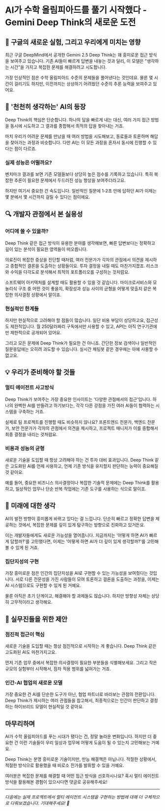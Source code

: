 # AI가 수학 올림피아드를 풀기 시작했다 - Gemini Deep Think의 새로운 도전

## 🤖 구글의 새로운 실험, 그리고 우리에게 미치는 영향

최근 구글 DeepMind에서 공개한 Gemini 2.5 Deep Think는 꽤 흥미로운 접근 방식을 보여주고 있습니다. 기존 AI들이 빠르게 답변을 내놓는 것과 달리, 이 모델은 "생각하는 시간"을 가지고 복잡한 문제를 해결하려고 시도합니다.

가장 인상적인 점은 수학 올림피아드 수준의 문제들을 풀어낸다는 것인데요. 물론 몇 시간이 걸리기도 하지만, 이전까지는 상상하기 어려웠던 수준의 추론 능력을 보여주고 있어요.

## 🧠 '천천히 생각하는' AI의 등장

Deep Think의 핵심은 단순합니다. 하나의 답을 빠르게 내는 대신, 여러 가지 접근 방법을 동시에 시도하고 그 결과를 종합해서 최적의 답을 찾아내는 거죠.

마치 우리가 어려운 문제를 만났을 때 여러 방법을 시도해보고, 동료들과 토론하며 해답을 찾아가는 과정과 비슷합니다. 다만 AI는 이 모든 과정을 혼자서 동시에 진행할 수 있다는 점이 다르죠.

### 실제 성능은 어떨까요?

벤치마크 결과를 보면 기존 모델들보다 상당히 높은 점수를 기록하고 있습니다. 특히 복잡한 추론이 필요한 문제에서 두드러진 성능 향상을 보여주더라고요.

하지만 여기서 중요한 건 속도입니다. 일반적인 질문에 1-2초 만에 답하던 AI가 이제는 몇 분에서 몇 시간까지 걸릴 수 있다는 점이에요.

## 🔍 개발자 관점에서 본 실용성

### 어디에 쓸 수 있을까?

Deep Think 같은 접근 방식이 유용한 분야를 생각해보면, 빠른 답변보다는 정확하고 깊이 있는 분석이 필요한 영역들이 떠오릅니다.

의료진이 복잡한 증상을 진단할 때처럼, 여러 전문가가 각자의 관점에서 의견을 제시하고 종합적인 결론을 도출하는 상황들이요. 투자 결정을 내릴 때도 마찬가지겠죠. 리스크와 수익을 다각도로 분석해서 최적의 포트폴리오를 구성하는 것처럼요.

소프트웨어 아키텍처를 설계할 때도 활용할 수 있을 것 같습니다. 마이크로서비스와 모놀리식 구조 중 어떤 것이 좋을지, 확장성과 성능 사이의 균형을 어떻게 맞출지 같은 복잡한 의사결정 상황에서 말이죠.

### 현실적인 한계들

하지만 현실적으로 고려해야 할 점들이 많습니다. 일단 비용 부담이 상당하고요, 접근성도 제한적입니다. 월 250달러짜리 구독에서만 사용할 수 있고, API는 아직 연구기관에만 제한적으로 공개되어 있어요.

그리고 모든 문제에 Deep Think가 필요한 건 아니죠. 간단한 정보 검색이나 일반적인 질문응답에는 오히려 과도할 수 있습니다. 실시간 채팅봇 같은 경우에는 아예 사용할 수 없고요.

## 💡 우리가 준비해야 할 것들

### 멀티 에이전트 사고방식

Deep Think가 보여주는 가장 중요한 인사이트는 '다양한 관점에서의 접근'입니다. 하나의 완벽한 AI를 만들려고 하기보다는, 각각 다른 강점을 가진 여러 AI들이 협력하는 시스템을 구축하는 거죠.

실제로 팀 프로젝트를 진행할 때도 비슷하지 않나요? 프론트엔드 전문가, 백엔드 전문가, 보안 전문가가 각자의 관점에서 의견을 제시하고, 프로젝트 매니저가 이를 종합해서 최종 결정을 내리는 것처럼요.

### 비용과 성능의 균형

새로운 기술을 도입할 때 항상 고려해야 하는 건 투자 대비 효과입니다. Deep Think 같은 고도화된 AI를 언제 사용하고, 언제 기존 방식을 유지할지 판단하는 능력이 중요해질 것 같아요.

예를 들어, 중요한 비즈니스 의사결정이나 복잡한 기술적 문제에는 Deep Think를 활용하고, 일상적인 업무나 단순 반복 작업에는 기존 도구를 사용하는 식으로 말이죠.

## 🚀 미래에 대한 생각

AI의 발전 방향이 흥미롭게 바뀌고 있다는 걸 느낍니다. 단순히 빠르고 정확한 답변을 제공하는 것에서, 복잡한 문제를 깊이 있게 탐구하는 방향으로 진화하고 있거든요.

이는 개발자들에게도 새로운 가능성을 열어줍니다. 지금까지는 '어떻게 하면 AI가 빠르게 답할까?'를 고민했다면, 이제는 '어떻게 하면 AI가 더 깊이 있게 생각할까?'를 고민해볼 수 있게 된 거죠.

### 집단지성의 구현

가장 흥미로운 점은 인간의 집단지성을 AI로 구현할 수 있는 가능성을 보여줬다는 것입니다. 서로 다른 전문성을 가진 사람들이 모여 토론하고 결론을 도출하는 과정을, 이제는 AI 시스템으로도 구현할 수 있게 된 거예요.

물론 아직은 초기 단계이고, 해결해야 할 과제들도 많습니다. 하지만 방향성 자체는 상당히 고무적이라고 생각해요.

## 🎯 실무진들을 위한 제안

### 점진적 접근이 핵심

새로운 기술을 도입할 때는 항상 점진적으로 시작하는 게 좋습니다. Deep Think 같은 고도화된 AI도 마찬가지고요.

먼저 기존 업무 중에서 복잡한 의사결정이 필요한 부분들을 식별해보세요. 그리고 작은 규모의 실험부터 시작해서, 점차 적용 범위를 넓혀가는 거죠.

### 인간-AI 협업의 새로운 모델

가장 중요한 건 AI를 단순한 도구가 아닌, 협업 파트너로 바라보는 관점의 전환입니다. Deep Think가 제시하는 여러 관점들을 참고해서, 최종적으로는 인간이 판단하고 결정하는 하이브리드 모델이 현실적일 것 같아요.

## 마무리하며

AI가 수학 올림피아드를 푸는 시대가 됐다는 건, 정말 놀라운 변화입니다. 하지만 더 중요한 건 이런 기술들이 우리 일상과 업무에 어떻게 도움이 될 수 있는지 고민해보는 거예요.

Deep Think는 분명 흥미로운 기술이지만, 만능 해결책은 아닙니다. 적절한 상황에서, 적절한 방식으로 활용했을 때 비로소 진가를 발휘할 수 있을 거예요.

여러분은 복잡한 문제를 해결할 때 어떤 접근 방식을 선호하시나요? 혹시 멀티 에이전트 방식을 활용해본 경험이 있으시다면 댓글로 공유해주세요!

---

*다음에는 실제 프로젝트에서 멀티 에이전트 시스템을 구현하는 방법에 대해 더 구체적으로 다뤄보겠습니다. 기대해주세요! 🤖*